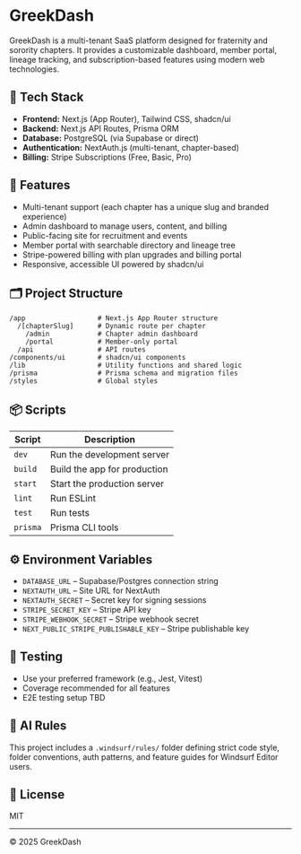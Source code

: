 # GreekDash

GreekDash is a multi-tenant SaaS platform designed for fraternity and sorority chapters. It provides a customizable dashboard, member portal, lineage tracking, and subscription-based features using modern web technologies.

## 🚀 Tech Stack

- **Frontend:** Next.js (App Router), Tailwind CSS, shadcn/ui
- **Backend:** Next.js API Routes, Prisma ORM
- **Database:** PostgreSQL (via Supabase or direct)
- **Authentication:** NextAuth.js (multi-tenant, chapter-based)
- **Billing:** Stripe Subscriptions (Free, Basic, Pro)

## 🧩 Features

- Multi-tenant support (each chapter has a unique slug and branded experience)
- Admin dashboard to manage users, content, and billing
- Public-facing site for recruitment and events
- Member portal with searchable directory and lineage tree
- Stripe-powered billing with plan upgrades and billing portal
- Responsive, accessible UI powered by shadcn/ui

## 🗂️ Project Structure

```
/app                  # Next.js App Router structure
  /[chapterSlug]      # Dynamic route per chapter
    /admin            # Chapter admin dashboard
    /portal           # Member-only portal
  /api                # API routes
/components/ui        # shadcn/ui components
/lib                  # Utility functions and shared logic
/prisma               # Prisma schema and migration files
/styles               # Global styles
```

## 📦 Scripts

| Script         | Description                      |
|----------------|----------------------------------|
| `dev`          | Run the development server       |
| `build`        | Build the app for production     |
| `start`        | Start the production server      |
| `lint`         | Run ESLint                       |
| `test`         | Run tests                        |
| `prisma`       | Prisma CLI tools                 |

## ⚙️ Environment Variables

- `DATABASE_URL` – Supabase/Postgres connection string
- `NEXTAUTH_URL` – Site URL for NextAuth
- `NEXTAUTH_SECRET` – Secret key for signing sessions
- `STRIPE_SECRET_KEY` – Stripe API key
- `STRIPE_WEBHOOK_SECRET` – Stripe webhook secret
- `NEXT_PUBLIC_STRIPE_PUBLISHABLE_KEY` – Stripe publishable key

## 🧪 Testing

- Use your preferred framework (e.g., Jest, Vitest)
- Coverage recommended for all features
- E2E testing setup TBD

## 🧠 AI Rules

This project includes a `.windsurf/rules/` folder defining strict code style, folder conventions, auth patterns, and feature guides for Windsurf Editor users.

## 📄 License

MIT

---

© 2025 GreekDash
